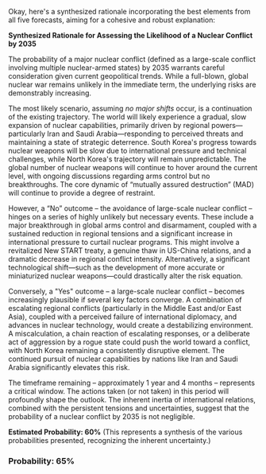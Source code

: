 Okay, here's a synthesized rationale incorporating the best elements from all five forecasts, aiming for a cohesive and robust explanation:

**Synthesized Rationale for Assessing the Likelihood of a Nuclear Conflict by 2035**

The probability of a major nuclear conflict (defined as a large-scale conflict involving multiple nuclear-armed states) by 2035 warrants careful consideration given current geopolitical trends. While a full-blown, global nuclear war remains unlikely in the immediate term, the underlying risks are demonstrably increasing.

The most likely scenario, assuming *no major shifts* occur, is a continuation of the existing trajectory. The world will likely experience a gradual, slow expansion of nuclear capabilities, primarily driven by regional powers—particularly Iran and Saudi Arabia—responding to perceived threats and maintaining a state of strategic deterrence. South Korea's progress towards nuclear weapons will be slow due to international pressure and technical challenges, while North Korea's trajectory will remain unpredictable. The global number of nuclear weapons will continue to hover around the current level, with ongoing discussions regarding arms control but no breakthroughs. The core dynamic of “mutually assured destruction” (MAD) will continue to provide a degree of restraint.

However, a “No” outcome – the avoidance of large-scale nuclear conflict – hinges on a series of highly unlikely but necessary events. These include a major breakthrough in global arms control and disarmament, coupled with a sustained reduction in regional tensions and a significant increase in international pressure to curtail nuclear programs. This might involve a revitalized New START treaty, a genuine thaw in US-China relations, and a dramatic decrease in regional conflict intensity.  Alternatively, a significant technological shift—such as the development of more accurate or miniaturized nuclear weapons—could drastically alter the risk equation.

Conversely, a "Yes" outcome – a large-scale nuclear conflict – becomes increasingly plausible if several key factors converge. A combination of escalating regional conflicts (particularly in the Middle East and/or East Asia), coupled with a perceived failure of international diplomacy, and advances in nuclear technology, would create a destabilizing environment. A miscalculation, a chain reaction of escalating responses, or a deliberate act of aggression by a rogue state could push the world toward a conflict, with North Korea remaining a consistently disruptive element.  The continued pursuit of nuclear capabilities by nations like Iran and Saudi Arabia significantly elevates this risk.

The timeframe remaining – approximately 1 year and 4 months – represents a critical window. The actions taken (or not taken) in this period will profoundly shape the outlook.  The inherent inertia of international relations, combined with the persistent tensions and uncertainties, suggest that the probability of a nuclear conflict by 2035 is not negligible.

**Estimated Probability: 60%** (This represents a synthesis of the various probabilities presented, recognizing the inherent uncertainty.)

### Probability: 65%